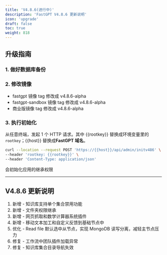 ```yaml
---
title: 'V4.8.6(进行中)'
description: 'FastGPT V4.8.6 更新说明'
icon: 'upgrade'
draft: false
toc: true
weight: 818
---
```


## 升级指南

### 1. 做好数据库备份

### 2. 修改镜像

- fastgpt 镜像 tag 修改成 v4.8.6-alpha
- fastgpt-sandbox 镜像 tag 修改成 v4.8.6-alpha
- 商业版镜像 tag 修改成 v4.8.6-alpha

### 3. 执行初始化

从任意终端，发起 1 个 HTTP 请求。其中 {{rootkey}} 替换成环境变量里的 `rootkey`；{{host}} 替换成**FastGPT 域名**。

```bash
curl --location --request POST 'https://{{host}}/api/admin/initv486' \
--header 'rootkey: {{rootkey}}' \
--header 'Content-Type: application/json'
```

会初始化应用的继承权限

-------

## V4.8.6 更新说明

1. 新增 - 知识库支持单个集合禁用功能
2. 新增 - 文件夹权限继承
3. 新增 - 网页抓取和数学计算器系统插件
4. 新增 - 移动文本加工和自定义反馈到基础节点中
5. 优化 - Read file 默认选中从节点，实现 MongoDB 读写分离，减轻主节点压力
6. 修复 - 工作流中团队插件加载异常
7. 修复 - 知识库集合目录导航失效